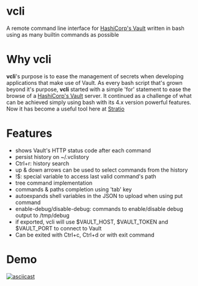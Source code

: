 # vcli
A remote command line interface for [HashiCorp's Vault](https://www.vaultproject.io/) written in bash using as many builtin commands as possible

# Why vcli
**vcli**'s purpose is to ease the management of secrets when developing applications that make use of Vault.
As every bash script that's grown beyond it's purpose, **vcli** started with a simple 'for' statement to ease the browse of a [HashiCorp's Vault](https://www.vaultproject.io/) server. It continued as a challenge of what can be achieved simply using bash with its 4.x version powerful features.
Now it has become a useful tool here at [Stratio](http://www.stratio.com)

# Features
* shows Vault's HTTP status code after each command
* persist history on ~/.vclistory
* Ctrl+r: history search
* up & down arrows can be used to select commands from the history
* !$: special variable to access last valid command's path
* tree command implementation
* commands & paths completion using 'tab' key
* autoexpands shell variables in the JSON to upload when using put command
* enable-debug/disable-debug: commands to enable/disable debug output to /tmp/debug
* if exported, vcli will use $VAULT_HOST, $VAULT_TOKEN and $VAULT_PORT to connect to Vault
* Can be exited with Ctrl+c, Ctrl+d or with exit command

# Demo
[![asciicast](https://asciinema.org/a/wjnTS96LkWwUFwWfsFoiOMhPG.png)](https://asciinema.org/a/wjnTS96LkWwUFwWfsFoiOMhPG)